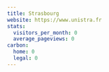 ```yaml
---
title: Strasbourg
website: https://www.unistra.fr
stats:
  visitors_per_month: 0
  average_pageviews: 0
carbon:
  home: 0
  legal: 0
---
```

